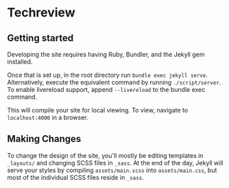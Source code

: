 # Techreview

## Getting started
Developing the site requires having Ruby, Bundler, and the Jekyll gem installed. 

Once that is set up, in the root directory run `bundle exec jekyll serve`. Alternatively, execute the equivalent command by running `./script/server`. To enable livereload support, append `--livereload` to the bundle exec command.

This will compile your site for local viewing. To view, navigate to `localhost:4000` in a browser.

## Making Changes

To change the design of the site, you'll mostly be editing templates in `_layouts/` and changing SCSS files in `_sass`. At the end of the day, Jekyll will serve your styles by compiling `assets/main.scss` into `assets/main.css`, but most of the individual SCSS files reside in `_sass`.